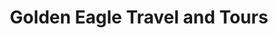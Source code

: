 ---
title: "Golden Eagle Travel and Tours"
url: /quezon-city/golden-eagle-travel-and-tours/
shop: travel agency
---